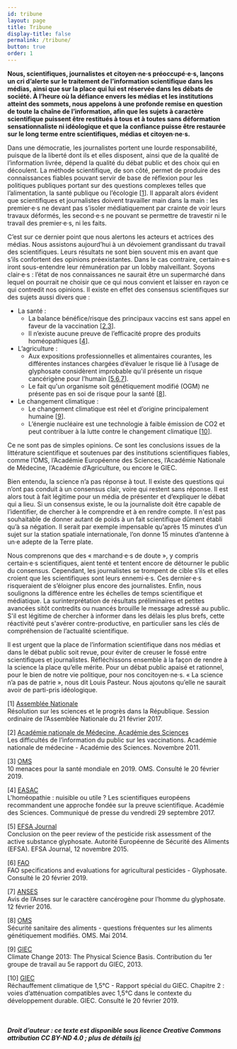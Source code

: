 ```yaml
---
id: tribune
layout: page
title: Tribune
display-title: false
permalink: /tribune/
button: true
order: 1
---
```


**Nous, scientifiques, journalistes et citoyen·ne·s préoccupé·e·s, lançons un cri d’alerte sur le traitement de l’information scientifique dans les médias, ainsi que sur la place qui lui est réservée dans les débats de société. À l’heure où la défiance envers les médias et les institutions atteint des sommets, nous appelons à une profonde remise en question de toute la chaîne de l’information, afin que les sujets à caractère scientifique puissent être restitués à tous et à toutes sans déformation sensationnaliste ni idéologique et que la confiance puisse être restaurée sur le long terme entre scientifiques, médias et citoyen·ne·s.**

Dans une démocratie, les journalistes portent une lourde responsabilité, puisque de la liberté dont ils et elles disposent, ainsi que de la qualité de l’information livrée, dépend la qualité du débat public et des choix qui en découlent. La méthode scientifique, de son côté, permet de produire des connaissances fiables pouvant servir de base de réflexion pour les politiques publiques portant sur des questions complexes telles que l’alimentation, la santé publique ou l’écologie [[1](#ref1)]. Il apparaît alors évident que scientifiques et journalistes doivent travailler main dans la main : les premier·e·s ne devant pas s’isoler médiatiquement par crainte de voir leurs travaux déformés, les second·e·s ne pouvant se permettre de travestir ni le travail des premier·e·s, ni les faits.

C’est sur ce dernier point que nous alertons les acteurs et actrices des médias. Nous assistons aujourd’hui à un dévoiement grandissant du travail des scientifiques. Leurs résultats ne sont bien souvent mis en avant que s’ils confortent des opinions préexistantes. Dans le cas contraire, certain·e·s iront sous-entendre leur rémunération par un lobby malveillant. Soyons clair·e·s : l’état de nos connaissances ne saurait être un supermarché dans lequel on pourrait ne choisir que ce qui nous convient et laisser en rayon ce qui contredit nos opinions. Il existe en effet des consensus scientifiques sur des sujets aussi divers que :
* La santé :
  * La balance bénéfice/risque des principaux vaccins est sans appel en faveur de la vaccination [[2](#ref2),[3](#ref3)].
  * Il n’existe aucune preuve de l’efficacité propre des produits homéopathiques [[4](#ref4)].
* L’agriculture :
  * Aux expositions professionnelles et alimentaires courantes, les différentes instances chargées d’évaluer le risque lié à l’usage de glyphosate considèrent improbable qu'il présente un risque cancérigène pour l’humain [[5](#ref5),[6](#ref6),[7](#ref7)].
  * Le fait qu'un organisme soit génétiquement modifié (OGM) ne présente pas en soi de risque pour la santé [[8](#ref8)].
* Le changement climatique :
  * Le changement climatique est réel et d’origine principalement humaine [[9](#ref9)].
  * L’énergie nucléaire est une technologie à faible émission de CO2 et peut contribuer à la lutte contre le changement climatique [[10](#ref10)].

Ce ne sont pas de simples opinions. Ce sont les conclusions issues de la littérature scientifique et soutenues par des institutions scientifiques fiables, comme l’OMS, l’Académie Européenne des Sciences, l’Académie Nationale de Médecine, l’Académie d’Agriculture, ou encore le GIEC.

Bien entendu, la science n’a pas réponse à tout. Il existe des questions qui n’ont pas conduit à un consensus clair, voire qui restent sans réponse. Il est alors tout à fait légitime pour un média de présenter et d’expliquer le débat qui a lieu. Si un consensus existe, le ou la journaliste doit être capable de l’identifier, de chercher à le comprendre et à en rendre compte. Il n'est pas souhaitable de donner autant de poids à un fait scientifique dûment établi qu’à sa négation. Il serait par exemple impensable qu’après 15 minutes d’un sujet sur la station spatiale internationale, l’on donne 15 minutes d’antenne à un·e adepte de la Terre plate.

Nous comprenons que des « marchand·e·s de doute », y compris certain·e·s scientifiques, aient tenté et tentent encore de détourner le public du consensus. Cependant, les journalistes se trompent de cible s’ils et elles croient que les scientifiques sont leurs ennemi·e·s. Ces dernier·e·s risqueraient de s’éloigner plus encore des journalistes. Enfin, nous soulignons la différence entre les échelles de temps scientifique et médiatique. La surinterprétation de résultats préliminaires et petites avancées sitôt contredits ou nuancés brouille le message adressé au public. S'il est légitime de chercher à informer dans les délais les plus brefs, cette réactivité peut s'avérer contre-productive, en particulier sans les clés de compréhension de l’actualité scientifique.

Il est urgent que la place de l’information scientifique dans nos médias et dans le débat public soit revue, pour éviter de creuser le fossé entre scientifiques et journalistes. Réfléchissons ensemble à la façon de rendre à la science la place qu’elle mérite. Pour un débat public apaisé et rationnel, pour le bien de notre vie politique, pour nos concitoyen·ne·s. « La science n’a pas de patrie », nous dit Louis Pasteur. Nous ajoutons qu’elle ne saurait avoir de parti-pris idéologique.

<a id="ref1">[1]</a> [Assemblée Nationale](http://www.assemblee-nationale.fr/14/ta/ta0926.asp)<br/>
Résolution sur les sciences et le progrès dans la République. Session ordinaire de l’Assemblée Nationale du 21 février 2017.

<a id="ref2">[2]</a> [Académie nationale de Médecine, Académie des Sciences](https://www.academie-sciences.fr/fr/Rapports-ouvrages-avis-et-recommandations-de-l-Academie/la-vaccination-les-risques-d-une-demobilisation.html)<br/>
Les difficultés de l’information du public sur les vaccinations. Académie nationale de médecine - Académie des Sciences. Novembre 2011.

<a id="ref3">[3]</a> [OMS](https://www.who.int/emergencies/ten-threats-to-global-health-in-2019)<br/>
10 menaces pour la santé mondiale en 2019. OMS. Consulté le 20 février 2019.

<a id="ref4">[4]</a> [EASAC](https://www.academie-sciences.fr/pdf/communique/easac_290917.pdf)<br/>
L'homéopathie : nuisible ou utile ? Les scientifiques européens recommandent une approche fondée sur la preuve scientifique. Académie des Sciences. Communiqué de presse du vendredi 29 septembre 2017.

<a id="ref5">[5]</a> [EFSA Journal](https://efsa.onlinelibrary.wiley.com/doi/10.2903/j.efsa.2015.4302)<br/>
Conclusion on the peer review of the pesticide risk assessment of the active substance glyphosate. Autorité Européenne de Sécurité des Aliments (EFSA). EFSA Journal, 12 novembre 2015.

<a id="ref6">[6]</a> [FAO](http://www.fao.org/fileadmin/templates/agphome/documents/Pests_Pesticides/Specs/Glyphosate_2016_02_10.pdf)<br/>
FAO specifications and evaluations for agricultural pesticides - Glyphosate. Consulté le 20 février 2019.

<a id="ref7">[7]</a> [ANSES](https://www.anses.fr/fr/content/avis-de-l%E2%80%99anses-sur-le-caract%C3%A8re-canc%C3%A9rog%C3%A8ne-pour-l%E2%80%99homme-du-glyphosate)<br/>
Avis de l’Anses sur le caractère cancérogène pour l’homme du glyphosate. 12 février 2016.

<a id="ref8">[8]</a> [OMS](https://www.who.int/foodsafety/areas_work/food-technology/faq-genetically-modified-food/fr/)<br/>
Sécurité sanitaire des aliments - questions fréquentes sur les aliments génétiquement modifiés. OMS. Mai 2014.

<a id="ref9">[9]</a> [GIEC](https://www.ipcc.ch/report/ar5/wg1/)<br/>
Climate Change 2013: The Physical Science Basis. Contribution du 1er groupe de travail au 5e rapport du GIEC, 2013.

<a id="ref10">[10]</a> [GIEC](https://www.ipcc.ch/site/assets/uploads/sites/2/2019/02/SR15_Chapter2_Low_Res.pdf)<br/>
Réchauffement climatique de 1,5°C - Rapport spécial du GIEC. Chapitre 2 : voies d’atténuation compatibles avec 1,5°C dans le contexte du développement durable. GIEC. Consulté le 20 février 2019.

<br/>

##### Droit d'auteur : ce texte est disponible sous licence Creative Commons attribution CC BY-ND 4.0 ; plus de détails [ici](https://creativecommons.org/licenses/by-nd/4.0/)
